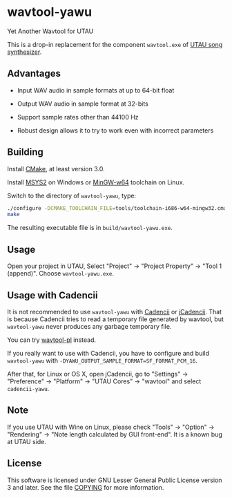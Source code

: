 wavtool-yawu
============

Yet Another Wavtool for UTAU

This is a drop-in replacement for the component `wavtool.exe` of [UTAU song synthesizer](http://utau2008.web.fc2.com/).

## Advantages

- Input WAV audio in sample formats at up to 64-bit float

- Output WAV audio in sample format at 32-bits

- Support sample rates other than 44100 Hz

- Robust design allows it to try to work even with incorrect parameters

## Building

Install [CMake](http://www.cmake.org/), at least version 3.0.

Install [MSYS2](https://msys2.github.io) on Windows or [MinGW-w64](http://mingw-w64.org/) toolchain on Linux.

Switch to the directory of `wavtool-yawu`, type:

```bash
./configure -DCMAKE_TOOLCHAIN_FILE=tools/toolchain-i686-w64-mingw32.cmake -DCMAKE_EXE_LINKER_FLAGS=-static -DUSE_BUNDLED_SNDFILE=1
make
```

The resulting executable file is in `build/wavtool-yawu.exe`.

## Usage

Open your project in UTAU, Select "Project" -> "Project Property" -> "Tool 1 (append)". Choose `wavtool-yawu.exe`.

## Usage with Cadencii

It is not recommended to use `wavtool-yawu` with [Cadencii](http://osdn.jp/projects/cadencii/) or [jCadencii](https://packages.debian.org/sid/main/jcadencii). That is because Cadencii tries to read a temporary file generated by wavtool, but `wavtool-yawu` never produces any garbage temporary file.

You can try [wavtool-pl](http://osdn.jp/projects/wavtool-pl/) instead.

If you really want to use with Cadencii, you have to configure and build `wavtool-yawu` with `-DYAWU_OUTPUT_SAMPLE_FORMAT=SF_FORMAT_PCM_16`.

After that, for Linux or OS X, open jCadencii, go to "Settings" -> "Preference" -> "Platform" -> "UTAU Cores" -> "wavtool" and select `cadencii-yawu`.

## Note

If you use UTAU with Wine on Linux, please check "Tools" -> "Option" -> "Rendering" -> "Note length calculated by GUI front-end". It is a known bug at UTAU side.

## License

This software is licensed under GNU Lesser General Public License version 3 and later. See the file [COPYING](COPYING) for more information.


